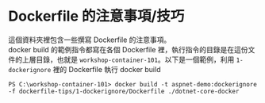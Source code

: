 # Dockerfile 的注意事項/技巧
這個資料夾裡包含一些撰寫 Dockerfile 的注意事項。  
docker build 的範例指令都寫在各個 Dockerfile 裡，執行指令的目錄是在這份文件的上層目錄，也就是 `workshop-container-101`。以下是一個範例，利用 `1-dockerignore` 裡的 Dockerfile 執行 docker build

```
PS C:\workshop-container-101> docker build -t aspnet-demo:dockerignore -f dockerfile-tips/1-dockerignore/Dockerfile ./dotnet-core-docker
```